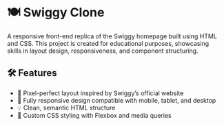 # 🍽️ Swiggy Clone

A responsive front-end replica of the Swiggy homepage built using HTML and CSS. This project is created for educational purposes, showcasing skills in layout design, responsiveness, and component structuring.

## 🛠️ Features

- 🎯 Pixel-perfect layout inspired by Swiggy’s official website
- 📱 Fully responsive design compatible with mobile, tablet, and desktop
- 💡 Clean, semantic HTML structure
- 🎨 Custom CSS styling with Flexbox and media queries



